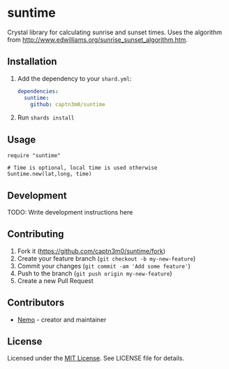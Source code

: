 # suntime

Crystal library for calculating sunrise and sunset times. Uses the algorithm from <http://www.edwilliams.org/sunrise_sunset_algorithm.htm>.

## Installation

1. Add the dependency to your `shard.yml`:

   ```yaml
   dependencies:
     suntime:
       github: captn3m0/suntime
   ```

2. Run `shards install`

## Usage

```crystal
require "suntime"

# Time is optional, local time is used otherwise
Suntime.new(lat,long, time)
```

## Development

TODO: Write development instructions here

## Contributing

1. Fork it (<https://github.com/captn3m0/suntime/fork>)
2. Create your feature branch (`git checkout -b my-new-feature`)
3. Commit your changes (`git commit -am 'Add some feature'`)
4. Push to the branch (`git push origin my-new-feature`)
5. Create a new Pull Request

## Contributors

- [Nemo](https://github.com/captn3m0) - creator and maintainer

## License

Licensed under the [MIT License](https://nemo.mit-license.org/). See LICENSE file for details.
